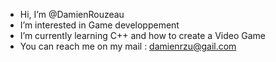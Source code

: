 - Hi, I’m @DamienRouzeau
- I’m interested in Game developpement
- I’m currently learning C++ and how to create a Video Game
- You can reach me on my mail : damienrzu@gail.com
